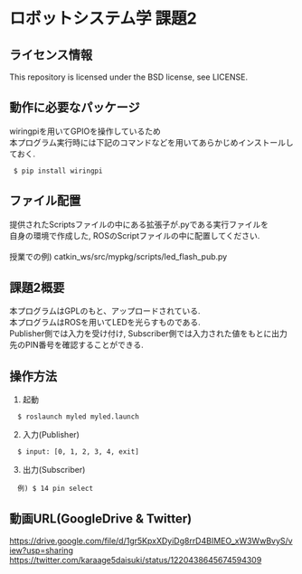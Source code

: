 # ロボットシステム学 課題2

## ライセンス情報
This repository is licensed under the BSD license, see LICENSE.

## 動作に必要なパッケージ
wiringpiを用いてGPIOを操作しているため
<br>本プログラム実行時には下記のコマンドなどを用いてあらかじめインストールしておく.<br>
   ```
    $ pip install wiringpi
   ```

## ファイル配置
提供されたScriptsファイルの中にある拡張子が.pyである実行ファイルを<br>
自身の環境で作成した, ROSのScriptファイルの中に配置してください.
<br><br>
授業での例) catkin_ws/src/mypkg/scripts/led_flash_pub.py

## 課題2概要
本プログラムはGPLのもと、アップロードされている.
<br>本プログラムはROSを用いてLEDを光らすものである.
<br>Publisher側では入力を受け付け, Subscriber側では入力された値をもとに出力先のPIN番号を確認することができる.

## 操作方法
  1. 起動<br>
  ```
    $ roslaunch myled myled.launch
  ```
  
  2. 入力(Publisher)<br>
  ```
    $ input: [0, 1, 2, 3, 4, exit]
  ```
  
  3. 出力(Subscriber)<br>
  ```
    例) $ 14 pin select 
  ```
  
## 動画URL(GoogleDrive & Twitter)
https://drive.google.com/file/d/1gr5KpxXDyiDg8rrD4BIMEO_xW3WwBvyS/view?usp=sharing
https://twitter.com/karaage5daisuki/status/1220438645674594309
